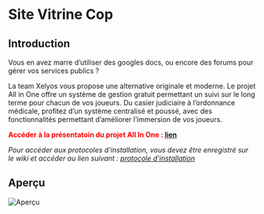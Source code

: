 # Site Vitrine Cop

## Introduction
Vous en avez marre d’utiliser des googles docs, ou encore des forums pour gérer vos services
publics ?

La team Xelyos vous propose une alternative originale et moderne.
Le projet All in One offre un système de gestion gratuit permettant un suivi sur le long terme
pour chacun de vos joueurs. Du casier judiciaire à l’ordonnance médicale, profitez d’un
système centralisé et poussé, avec des fonctionnalités permettant d’améliorer l’immersion de
vos joueurs.


**<span style="color:red">Accéder à la présentatoin du projet All In One : </span><a href="https://xelyos.fr/wiki" target="_blank">lien</a>**

_Pour accéder aux protocoles d'installation, vous devez être enregistré sur le wiki et accéder au lien suivant : [protocole d'installation](https://wiki.xelyos.fr/books/installation-projet-all-in-one)_

## Aperçu
![Aperçu](http://images.xelyos.fr/git/all-in-one/apercu-vitrine-cop.png)

